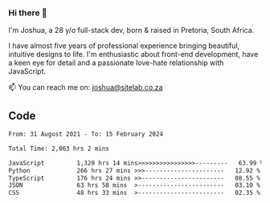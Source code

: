 ### Hi there 👋

I'm Joshua, a 28 y/o full-stack dev, born & raised in Pretoria, South Africa. 

I have almost five years of professional experience bringing beautiful, intuitive designs to life. I'm enthusiastic about front-end development, have a keen eye for detail and a passionate love-hate relationship with JavaScript.

📫 You can reach me on: joshua@sitelab.co.za

## **Code**

<!--START_SECTION:waka-->

```txt
From: 31 August 2021 - To: 15 February 2024

Total Time: 2,063 hrs 2 mins

JavaScript         1,320 hrs 14 mins>>>>>>>>>>>>>>>>---------   63.99 %
Python             266 hrs 27 mins >>>----------------------   12.92 %
TypeScript         176 hrs 24 mins >>-----------------------   08.55 %
JSON               63 hrs 58 mins  >------------------------   03.10 %
CSS                48 hrs 33 mins  >------------------------   02.35 %
```

<!--END_SECTION:waka-->
